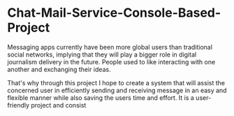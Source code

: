 # Chat-Mail-Service-Console-Based-Project

Messaging apps currently have been more global 
users than traditional social networks, implying 
that they will play a bigger role in digital journalism 
delivery in the future. People used to like interacting
with one another and exchanging their ideas.

That's why through this project I hope to create a system 
that will assist the concerned user in efficiently
sending and receiving message in an easy and flexible manner
while also saving the users time and effort. It is a user-
friendly project and consist
